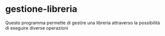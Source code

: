 # gestione-libreria
Questo programma permette di gestire una libreria attraverso la possibilità di eseguire diverse operazioni
